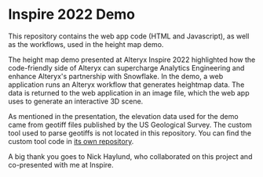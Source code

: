 # Inspire 2022 Demo

This repository contains the web app code (HTML and Javascript), as well as the workflows, used in the height map demo.

The height map demo presented at Alteryx Inspire 2022 highlighted how the code-friendly side of Alteryx can supercharge Analytics Engineering and enhance Alteryx's partnership with Snowflake. In the demo, a web application runs an Alteryx workflow that generates heightmap data. The data is returned to the web application in an image file, which the web app uses to generate an interactive 3D scene.

As mentioned in the presentation, the elevation data used for the demo came from geotiff files published by the US Geological Survey. The custom tool used to parse geotiffs is not located in this repository. You can find the custom tool code in [its own repository](https://github.com/tlarsendataguy/import_geotiff).

A big thank you goes to Nick Haylund, who collaborated on this project and co-presented with me at Inspire.
